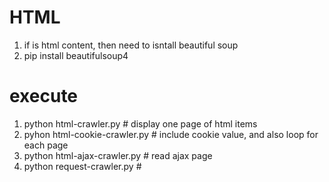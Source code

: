 # HTML
1. if is html content, then need to isntall beautiful soup
2. pip install beautifulsoup4 

# execute 
1. python html-crawler.py # display one page of html items
2. pyhon html-cookie-crawler.py # include cookie value, and also loop for each page
3. python html-ajax-crawler.py # read ajax page
4. python request-crawler.py #